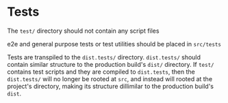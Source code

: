 # Tests

The `test/` directory should not contain any script files

e2e and general purpose tests or test utilities should be placed in `src/tests`

Tests are transpiled to the `dist.tests/` directory. `dist.tests/` should contain similar structure to the production build's `dist/` directory. If `test/` contains test scripts and they are compiled to `dist.tests`, then the `dist.tests/` will no longer be rooted at `src`, and instead will rooted at the project's directory, making its structure dillimilar to the production build's `dist`.
